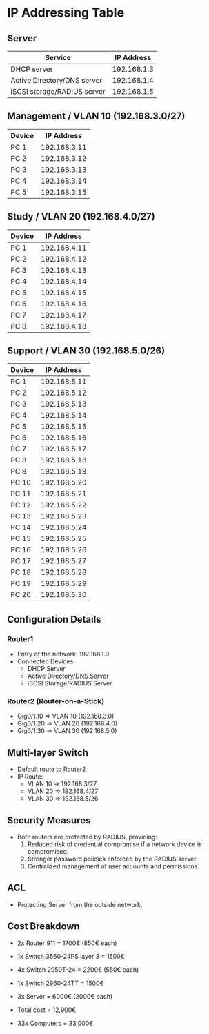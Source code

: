 # IP Addressing Table

## Server

| Service                      | IP Address     |
|------------------------------|----------------|
| DHCP server                  | 192.168.1.3    |
| Active Directory/DNS server | 192.168.1.4    |
| iSCSI storage/RADIUS server  | 192.168.1.5    |

## Management / VLAN 10 (192.168.3.0/27)

| Device | IP Address   |
|--------|--------------|
| PC 1   | 192.168.3.11 |
| PC 2   | 192.168.3.12 |
| PC 3   | 192.168.3.13 |
| PC 4   | 192.168.3.14 |
| PC 5   | 192.168.3.15 |

## Study / VLAN 20 (192.168.4.0/27)

| Device | IP Address   |
|--------|--------------|
| PC 1   | 192.168.4.11 |
| PC 2   | 192.168.4.12 |
| PC 3   | 192.168.4.13 |
| PC 4   | 192.168.4.14 |
| PC 5   | 192.168.4.15 |
| PC 6   | 192.168.4.16 |
| PC 7   | 192.168.4.17 |
| PC 8   | 192.168.4.18 |

## Support / VLAN 30 (192.168.5.0/26)

| Device | IP Address   |
|--------|--------------|
| PC 1   | 192.168.5.11 |
| PC 2   | 192.168.5.12 |
| PC 3   | 192.168.5.13 |
| PC 4   | 192.168.5.14 |
| PC 5   | 192.168.5.15 |
| PC 6   | 192.168.5.16 |
| PC 7   | 192.168.5.17 |
| PC 8   | 192.168.5.18 |
| PC 9   | 192.168.5.19 |
| PC 10  | 192.168.5.20 |
| PC 11  | 192.168.5.21 |
| PC 12  | 192.168.5.22 |
| PC 13  | 192.168.5.23 |
| PC 14  | 192.168.5.24 |
| PC 15  | 192.168.5.25 |
| PC 16  | 192.168.5.26 |
| PC 17  | 192.168.5.27 |
| PC 18  | 192.168.5.28 |
| PC 19  | 192.168.5.29 |
| PC 20  | 192.168.5.30 |

## Configuration Details

### Router1
- Entry of the network: 192.168.1.0
- Connected Devices:
  - DHCP Server
  - Active Directory/DNS Server
  - iSCSI Storage/RADIUS Server

### Router2 (Router-on-a-Stick)
- Gig0/1.10 => VLAN 10 (192.168.3.0)
- Gig0/1.20 => VLAN 20 (192.168.4.0)
- Gig0/1.30 => VLAN 30 (192.168.5.0)

## Multi-layer Switch
- Default route to Router2
- IP Route:
  - VLAN 10 => 192.168.3/27
  - VLAN 20 => 192.168.4/27
  - VLAN 30 => 192.168.5/26

## Security Measures
- Both routers are protected by RADIUS, providing:
  1. Reduced risk of credential compromise if a network device is compromised.
  2. Stronger password policies enforced by the RADIUS server.
  3. Centralized management of user accounts and permissions.

## ACL
- Protecting Server from the outside network.

## Cost Breakdown
- 2x Router 911 = 1700€ (850€ each)
- 1x Switch 3560-24PS layer 3 = 1500€
- 4x Switch 2950T-24 = 2200€ (550€ each)
- 1x Switch 2960-24TT = 1500€
- 3x Server = 6000€ (2000€ each)
- Total cost = 12,900€

- 33x Computers = 33,000€
